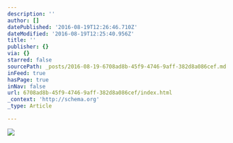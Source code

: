 ```yaml
---
description: ''
author: []
datePublished: '2016-08-19T12:26:46.710Z'
dateModified: '2016-08-19T12:25:40.956Z'
title: ''
publisher: {}
via: {}
starred: false
sourcePath: _posts/2016-08-19-6708ad8b-45f9-4746-9aff-382d8a086cef.md
inFeed: true
hasPage: true
inNav: false
url: 6708ad8b-45f9-4746-9aff-382d8a086cef/index.html
_context: 'http://schema.org'
_type: Article

---
```

![](https://the-grid-user-content.s3-us-west-2.amazonaws.com/ecfc81fc-10b8-4a24-b344-bd522d1cb02b.png)